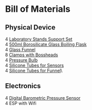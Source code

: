 # Bill of Materials

## Physical Device
4 [Laboratory Stands Support Set](https://www.amazon.com/dp/B0BPPFS7BS?ref=ppx_yo2ov_dt_b_product_details&th=1)\
4 [500ml Borosilicate Glass Boiling Flask](https://www.amazon.com/dp/B0CG39R68G?psc=1&ref=ppx_yo2ov_dt_b_product_details)\
4 [Glass Funnel](https://www.amazon.com/dp/B07L5ZNDL5?psc=1&ref=ppx_yo2ov_dt_b_product_details)\
8 [Clamps with Bossheads](https://www.amazon.com/dp/B00CJBQ9RQ?psc=1&ref=ppx_yo2ov_dt_b_product_details)\
4 [Pressure Bulb](https://www.amazon.com/dp/B0BBT539TT?psc=1&ref=ppx_yo2ov_dt_b_product_details)\
4 [Silicone Tubes for Sensors](https://www.amazon.com/dp/B06X1C6RGD?psc=1&ref=ppx_yo2ov_dt_b_product_details)\
4 [Silicone Tubes for Funnel](https://www.amazon.com/dp/B07TH8H1QP?ref=ppx_yo2ov_dt_b_product_details&th=1)\

## Electronics
4 [Digital Barometric Pressure Sensor](https://www.amazon.com/dp/B0CDWX82PT?psc=1&ref=ppx_yo2ov_dt_b_product_details)\
4 ESP with Wifi
